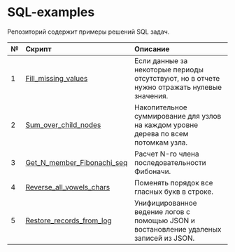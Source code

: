 # SQL-examples

Репозиторий содержит примеры решений SQL задач.

№ | Скрипт | Описание |
:-|:-------|:---------|
1 | [Fill_missing_values](https://github.com/Antojka/MSSQL-examples/blob/main/Scripts/Fill_missing_values.sql) | Если данные за некоторые периоды отсутствуют, но в отчете нужно отражать нулевые значения. |
2 | [Sum_over_child_nodes](https://github.com/Antojka/MSSQL-examples/blob/main/Scripts/Sum_over_child_nodes.sql) | Накопительное суммирование для узлов на каждом уровне дерева по всем потомкам узла. |
3 | [Get_N_member_Fibonachi_seq](https://github.com/Antojka/MSSQL-examples/blob/main/Scripts/Get_N_member_Fibonachi_seq.sql) | Расчет N-го члена последовательности Фибоначи.|
4 | [Reverse_all_vowels_chars](https://github.com/Antojka/MSSQL-examples/blob/main/Scripts/Reverse_all_vowels_chars.sql) | Поменять порядок все гласных букв в строке.|
5 | [Restore_records_from_log](https://github.com/Antojka/MSSQL-examples/blob/main/Scripts/Restore_records_from_log.sql) | Унифицированное ведение логов с помощью JSON и востановление удаленых записей из JSON. |
